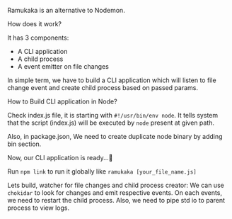 Ramukaka is an alternative to Nodemon.

How does it work?

It has 3 components:
- A CLI application
- A child process
- A event emitter on file changes

In simple term, we have to build a CLI application which will listen to file change event and create child process based on passed params.

How to Build CLI application in Node?

Check index.js file, it is starting with `#!/usr/bin/env node`. It tells system that the script (index.js) will be executed by `node` present at given path.

Also, in package.json,
We need to create duplicate node binary by adding bin section.

Now, our CLI application is ready...🚀

Run `npm link` to run it globally like `ramukaka [your_file_name.js]`

Lets build, watcher for file changes and child process creator:
We can use `chokidar` to look for changes and emit respective events.
On each events, we need to restart the child process. Also, we need to pipe std io to parent process to view logs.
